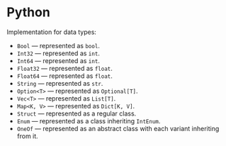 # Python

Implementation for data types:

- `Bool` — represented as `bool`.
- `Int32` — represented as `int`.
- `Int64` — represented as `int`.
- `Float32` — represented as `float`.
- `Float64` — represented as `float`.
- `String` — represented as `str`.
- `Option<T>` — represented as `Optional[T]`.
- `Vec<T>` — represented as `List[T]`.
- `Map<K, V>` — represented as `Dict[K, V]`.
- `Struct` — represented as a regular class.
- `Enum` — represented as a class inheriting `IntEnum`.
- `OneOf` — represented as an abstract class with each variant inheriting from it.
